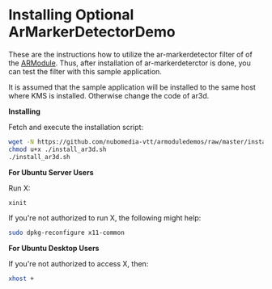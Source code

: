 Installing Optional ArMarkerDetectorDemo
=========================
These are the instructions how to utilize the ar-markerdetector filter of of the [ARModule](https://github.com/nubomedia-vtt/armodule). Thus, after installation of ar-markerdeterctor is done, you can test the filter with this sample application.

It is assumed that the sample application will be installed to the same host
where KMS is installed. Otherwise change the code of ar3d.

**Installing**

Fetch and execute the installation script:
```bash
wget -N https://github.com/nubomedia-vtt/armoduledemos/raw/master/install_ar3d.sh
chmod u+x ./install_ar3d.sh
./install_ar3d.sh
```

**For Ubuntu Server Users**

Run X:
```bash
xinit
```
If you're not authorized to run X, the following might help:
```bash
sudo dpkg-reconfigure x11-common
```

**For Ubuntu Desktop Users**

If you're not authorized to access X, then:
```bash
xhost +
```
